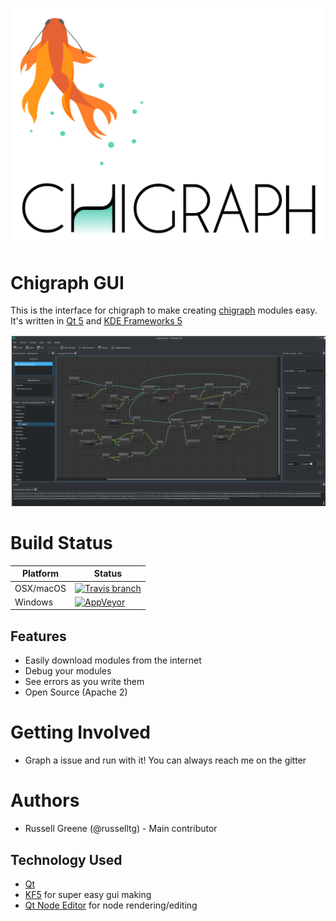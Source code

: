 
![chigraph logo](doc/chigraph.png)

# Chigraph GUI
This is the interface for chigraph to make creating [chigraph](https://github.com/chigraph/chigraph) modules easy. It's written in  [Qt 5](https://www.qt.io) and [KDE Frameworks 5](https://api.kde.org/frameworks/index.html)


![screenshot](doc/looping.png)

# Build Status
| Platform  | Status                                                                           |
| --------- | -------------------------------------------------------------------------------- |
| OSX/macOS | [![Travis branch](https://img.shields.io/travis/chigraph/chigraph-gui/master.svg?style=flat-square)](https://travis-ci.org/chigraph/chigraph) |
| Windows   | [![AppVeyor](https://img.shields.io/appveyor/ci/guapotaco/chigraph-gui.svg?style=flat-square)](https://ci.appveyor.com/project/GuapoTaco/chigraph-gui)  |

## Features
- Easily download modules from the internet
- Debug your modules
- See errors as you write them
- Open Source (Apache 2)

# Getting Involved
- Graph a issue and run with it! You can always reach me on the gitter

# Authors

- Russell Greene (@russelltg) - Main contributor

## Technology Used
- [Qt](https://www.qt.io)
- [KF5](https://api.kde.org/frameworks/index.html) for super easy gui making
- [Qt Node Editor](https://github.com/paceholder/nodeeditor) for node rendering/editing

